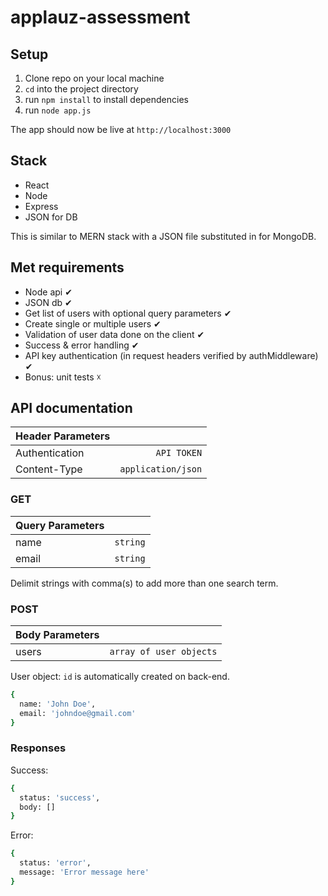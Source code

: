 # applauz-assessment

## Setup
1) Clone repo on your local machine
2) ```cd``` into the project directory
3) run ```npm install``` to install dependencies
4) run ```node app.js```

The app should now be live at ```http://localhost:3000```

## Stack
- React
- Node
- Express
- JSON for DB

This is similar to MERN stack with a JSON file substituted in for MongoDB.

## Met requirements
- Node api ✔
- JSON db ✔
- Get list of users with optional query parameters ✔
- Create single or multiple users ✔
- Validation of user data done on the client ✔
- Success & error handling ✔
- API key authentication (in request headers verified by authMiddleware) ✔
- Bonus: unit tests ☓

## API documentation

| Header Parameters   |            |
|:----------|-------------:
| Authentication | ```API TOKEN```
| Content-Type | ```application/json``` |

### GET

| Query Parameters   |            |
|:----------|-------------:
| name | ```string```
| email | ```string``` |

Delimit strings with comma(s) to add more than one search term.

### POST

| Body Parameters   |            |
|:----------|-------------:
| users | ```array of user objects``` |

User object:
```id``` is automatically created on back-end.

```bash
{
  name: 'John Doe',
  email: 'johndoe@gmail.com'
}
```

### Responses

Success:

```bash
{
  status: 'success',
  body: []
}
```

Error:

```bash
{
  status: 'error',
  message: 'Error message here'
}
```
